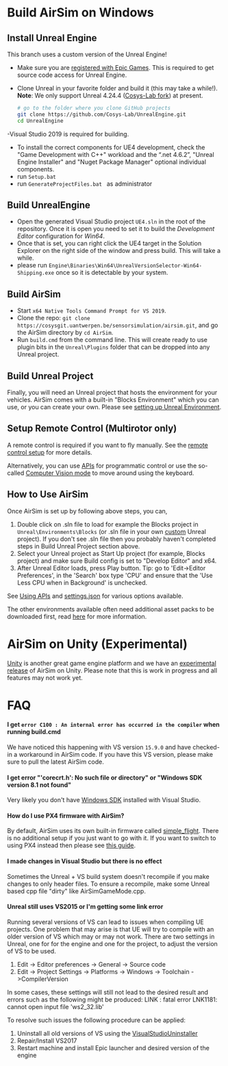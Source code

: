 # Build AirSim on Windows

## Install Unreal Engine
This branch uses a custom version of the Unreal Engine!
- Make sure you are [registered with Epic Games](https://www.unrealengine.com/en-US/ue-on-github). This is required to get source code access for Unreal Engine.

- Clone Unreal in your favorite folder and build it (this may take a while!). **Note**: We only support Unreal 4.24.4 ([Cosys-Lab fork](https://github.com/Cosys-Lab/UnrealEngine.git)) at present.
   ```bash
   # go to the folder where you clone GitHub projects
   git clone https://github.com/Cosys-Lab/UnrealEngine.git
   cd UnrealEngine
   ```
 -Visual Studio 2019 is required for building. 
- To install the correct components for UE4 development, check the "Game Development with C++" workload and the “.net 4.6.2”, "Unreal Engine Installer" and "Nuget Package Manager" optional individual components.
- run `Setup.bat`
- run `GenerateProjectFiles.bat ` as administrator 

## Build UnrealEngine
- Open the generated Visual Studio project `UE4.sln` in the root of the repository. Once it is open you need to set it to build the _Development Editor_ configuration for _Win64_. 
- Once that is set, you can right click the UE4 target in the Solution Explorer on the right side of the window and press build. This will take a while. 
- please run `Engine\Binaries\Win64\UnrealVersionSelector-Win64-Shipping.exe` once so it is detectable by your system. 

## Build AirSim
* Start `x64 Native Tools Command Prompt for VS 2019`. 
* Clone the repo: `git clone https://cosysgit.uantwerpen.be/sensorsimulation/airsim.git`, and go the AirSim directory by `cd AirSim`. 
* Run `build.cmd` from the command line. This will create ready to use plugin bits in the `Unreal\Plugins` folder that can be dropped into any Unreal project.

## Build Unreal Project

Finally, you will need an Unreal project that hosts the environment for your vehicles. AirSim comes with a built-in "Blocks Environment" which you can use, or you can create your own. Please see [setting up Unreal Environment](unreal_proj.md).

## Setup Remote Control (Multirotor only)

A remote control is required if you want to fly manually. See the [remote control setup](remote_control.md) for more details.

Alternatively, you can use [APIs](apis.md) for programmatic control or use the so-called [Computer Vision mode](image_apis.md) to move around using the keyboard.

## How to Use AirSim

Once AirSim is set up by following above steps, you can,

1. Double click on .sln file to load for example the Blocks project in `Unreal\Environments\Blocks` (or .sln file in your own [custom](unreal_custenv.md) Unreal project). If you don't see .sln file then you probably haven't completed steps in Build Unreal Project section above.
2. Select your Unreal project as Start Up project (for example, Blocks project) and make sure Build config is set to "Develop Editor" and x64.
3. After Unreal Editor loads, press Play button. Tip: go to 'Edit->Editor Preferences', in the 'Search' box type 'CPU' and ensure that the 'Use Less CPU when in Background' is unchecked.

See [Using APIs](apis.md) and [settings.json](settings.md) for various options available.

The other environments available often need additional asset packs to be downloaded first, read [here](environments.md) for more information.

# AirSim on Unity (Experimental)
[Unity](https://unity3d.com/) is another great game engine platform and we have an [experimental release](https://github.com/Cosys-Lab/Cosys-AirSim/tree/main/Unity) of AirSim on Unity. Please note that this is work in progress and all features may not work yet. 

# FAQ
#### I get `error C100 : An internal error has occurred in the compiler` when running build.cmd
We have noticed this happening with VS version `15.9.0` and have checked-in a workaround in AirSim code. If you have this VS version, please make sure to pull the latest AirSim code.

#### I get error "'corecrt.h': No such file or directory" or "Windows SDK version 8.1 not found"
Very likely you don't have [Windows SDK](https://developercommunity.visualstudio.com/content/problem/3754/cant-compile-c-program-because-of-sdk-81cant-add-a.html) installed with Visual Studio. 

#### How do I use PX4 firmware with AirSim?
By default, AirSim uses its own built-in firmware called [simple_flight](simple_flight.md). There is no additional setup if you just want to go with it. If you want to switch to using PX4 instead then please see [this guide](px4_setup.md).

#### I made changes in Visual Studio but there is no effect

Sometimes the Unreal + VS build system doesn't recompile if you make changes to only header files. To ensure a recompile, make some Unreal based cpp file "dirty" like AirSimGameMode.cpp.

#### Unreal still uses VS2015 or I'm getting some link error
Running several versions of VS can lead to issues when compiling UE projects. One problem that may arise is that UE will try to compile with an older version of VS which may or may not work. There are two settings in Unreal, one for for the engine and one for the project, to adjust the version of VS to be used.
1. Edit -> Editor preferences -> General -> Source code
2. Edit -> Project Settings -> Platforms -> Windows -> Toolchain ->CompilerVersion

In some cases, these settings will still not lead to the desired result and errors such as the following might be produced: LINK : fatal error LNK1181: cannot open input file 'ws2_32.lib'

To resolve such issues the following procedure can be applied:
1. Uninstall all old versions of VS using the [VisualStudioUninstaller](https://github.com/Microsoft/VisualStudioUninstaller/releases)
2. Repair/Install VS2017
3. Restart machine and install Epic launcher and desired version of the engine
